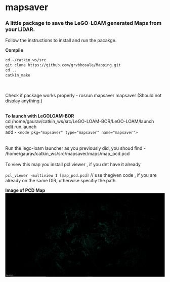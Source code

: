 # mapsaver

<h3>A little package to save the LeGO-LOAM generated Maps from your LiDAR.</h3>

Follow the instructions to install and run the pacakge.<br />

<b>Compile</b><br />
```
cd ~/catkin_ws/src
git clone https://github.com/grvbhosale/Mapping.git
cd ..
catkin_make
```
<br /><br />
Check if package works properly - rosrun mapsaver mapsaver (Should not display anything.)<br />
<br />

<b>To launch with LeGOLOAM-BOR</b><br />
cd /home/gaurav/catkin_ws/src/LeGO-LOAM-BOR/LeGO-LOAM/launch <br />
edit run.launch
<br />
add - `<node pkg="mapsaver" type="mapsaver" name="mapsaver">`<br />
<br /><br />
Run the lego-loam launcher as you previously did, you shoud find -<br />
/home/gaurav/catkin_ws/src/mapsaver/maps/map_pcd.pcd<br />
<br />
To view this map you install pcl viewer , if you dnt have it already<br />
<br />
`pcl_viewer -multiview 1 [map_pcd.pcd]` // use thegiven code , if you are already on the same DIR, otherwise specifiy the path. <br />

<b> Image of PCD Map </b></br>
![Image of Mapping](https://github.com/grvbhosale/Mapping/blob/master/map_pcd.PNG)
